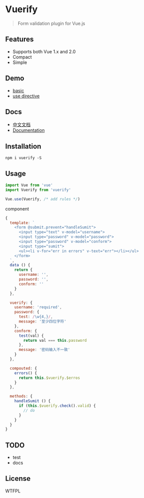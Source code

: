 # Vuerify

> Form validation plugin for Vue.js

## Features

- Supports both Vue 1.x and 2.0
- Compact
- Simple

## Demo
- [basic](https://qingwei-li.github.io/vuerify/signup)
- [use directive](https://qingwei-li.github.io/vuerify/use-directive)

## Docs
- [中文文档](https://github.com/QingWei-Li/vuerify/wiki/%E5%B8%AE%E5%8A%A9%E6%96%87%E6%A1%A3)
- [Documentation](https://github.com/QingWei-Li/vuerify/wiki/Documentation)

## Installation
```shell
npm i vuerify -S
```

## Usage
```javascript
import Vue from 'vue'
import Vuerify from 'vuerify'

Vue.use(Vuerify, /* add rules */)
```

component
```javascript
{
  template: `
    <form @submit.prevent="handleSumit">
      <input type="text" v-model="username">
      <input type="password" v-model="password">
      <input type="password" v-model="conform">
      <input type="sumit">
      <ul><li v-for="err in errors" v-text="err"></li></ul>
    </form>
  `,
  data () {
    return {
      username: '',
      password: '',
      conform: ''
    }
  },

  vuerify: {
    username: 'required',
    password: {
      test: /\w{4,}/,
      message: '至少四位字符'
    },
    conform: {
      test(val) {
        return val === this.password
      },
      message: '密码输入不一致'
    }
  },

  compouted: {
    errors() {
      return this.$vuerify.$erros
    }
  },

  methods: {
    handleSumit () {
      if (this.$vuerify.check().valid) {
        // do
      }
    }
  }
}
```

## TODO
- test
- docs

## License
WTFPL
